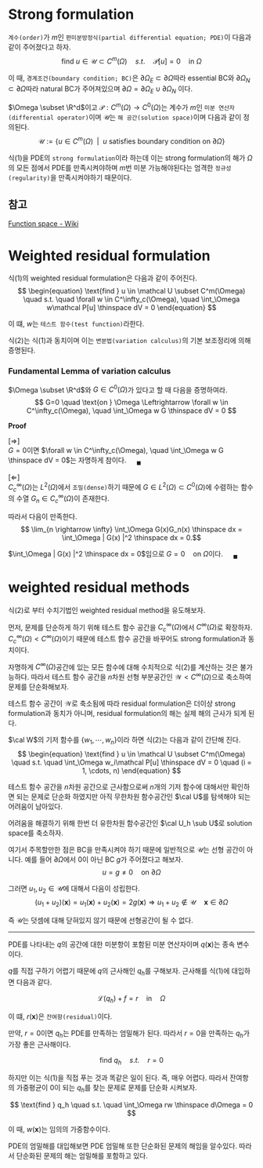 # Strong formulation
`계수(order)`가 $m$인 `편미분방정식(partial differential equation; PDE)`이 다음과 같이 주어졌다고 하자.
$$ \begin{equation} \text{find } u \in \mathcal U \subset C^m(\Omega) \quad s.t. \quad \mathcal P[u] = 0 \quad \text{in }  \Omega \end{equation} $$

이 때, `경계조건(boundary condition; BC)`은 $\partial\Omega_E \subset \partial\Omega$따라 essential BC와 $\partial\Omega_N \subset \partial\Omega$따라 natural BC가 주어져있으며 $\partial\Omega = \partial\Omega_E \cup \partial\Omega_N$ 이다.

$\Omega \subset \R^d$이고 $\mathcal P : C^m(\Omega) \rightarrow C^0(\Omega)$는 계수가 $m$인 `미분 연산자(differential operator)`이며 $\mathcal U$는 `해 공간(solution space)`이며 다음과 같이 정의된다.
$$ \mathcal U := \{ u \in C^m(\Omega) \enspace | \enspace u \text{ satisfies boundary condition on } \partial\Omega \} $$

식(1)을 PDE의 `strong formulation`이라 하는데 이는 strong formulation의 해가 $\Omega$의 모든 점에서 PDE를 만족시켜야하며 $m$번 미분 가능해야된다는 엄격한 `정규성(regularity)`을 만족시켜야하기 때문이다.

## 참고
[Function space - Wiki](https://en.wikipedia.org/wiki/Function_space#Functional_analysis)

# Weighted residual formulation
식(1)의 weighted residual formulation은 다음과 같이 주어진다.
$$ \begin{equation} \text{find } u \in \mathcal U \subset C^m(\Omega) \quad s.t. \quad \forall w \in C^\infty_c(\Omega), \quad \int_\Omega w\mathcal P[u] \thinspace dV = 0  \end{equation} $$

이 떄, $w$는 `테스트 함수(test function)`라한다.

식(2)는 식(1)과 동치이며 이는 `변분법(variation calculus)`의 기본 보조정리에 의해 증명된다.

### Fundamental Lemma of variation calculus
$\Omega \subset \R^d$와 $G \in C^0(\Omega)$가 있다고 할 때 다음을 증명하여라.
$$ G=0 \quad \text{on } \Omega \Leftrightarrow \forall w \in C^\infty_c(\Omega), \quad  \int_\Omega w G \thinspace dV = 0 $$

**Proof**

[$\Rightarrow$]  
$G=0$이면 $\forall w \in C^\infty_c(\Omega), \quad  \int_\Omega w G \thinspace dV = 0$는 자명하게 참이다. $\quad {_\blacksquare}$

[$\Leftarrow$]  
$C^\infty_c(\Omega)$는 $L^2(\Omega)$에서 `조밀(dense)`하기 때문에 $G \in L^2(\Omega) \subset C^0(\Omega)$에 수렴하는 함수의 수열 $G_n \in C^\infty_c(\Omega)$이 존재한다.

따라서 다음이 만족한다.
$$ \lim_{n \rightarrow \infty} \int_\Omega G(x)G_n(x) \thinspace dx = \int_\Omega | G(x) |^2 \thinspace dx = 0.$$

$\int_\Omega | G(x) |^2 \thinspace dx = 0$임으로 $G=0 \quad \text{on } \Omega$이다. $\quad {_\blacksquare}$

# weighted residual methods
식(2)로 부터 수치기법인 weighted residual method을 유도해보자.

먼저, 문제를 단순하게 하기 위해 테스트 함수 공간을 $C^\infty_c(\Omega)$에서 $C^\infty(\Omega)$로 확장하자. $C^\infty_c(\Omega) < C^\infty(\Omega)$이기 때문에 테스트 함수 공간을 바꾸어도 strong formulation과 동치이다.

자명하게 $C^\infty(\Omega)$공간에 있는 모든 함수에 대해 수치적으로 식(2)를 계산하는 것은 불가능하다. 따라서 테스트 함수 공간을 $n$차원 선형 부분공간인 $\mathcal{W} < C^\infty(\Omega)$으로 축소하여 문제를 단순화해보자.

테스트 함수 공간이 $\mathcal W$로 축소됨에 따라 residual formulation은 더이상 strong formulation과 동치가 아니며, residual formulation의 해는 실제 해의 근사가 되게 된다.

$\cal W$의 기저 함수를 $\{ w_1, \cdots, w_n \}$이라 하면 식(2)는 다음과 같이 간단해 진다.
$$ \begin{equation} \text{find } u \in \mathcal U \subset C^m(\Omega) \quad s.t. \quad \int_\Omega w_i\mathcal P[u] \thinspace dV = 0 \quad (i = 1, \cdots, n)  \end{equation} $$

테스트 함수 공간을 $n$차원 공간으로 근사함으로써 $n$개의 기저 함수에 대해서만 확인하면 되는 문제로 단순화 하였지만 아직 무한차원 함수공간인 $\cal U$를 탐색해야 되는 어려움이 남아있다.

어려움을 해결하기 위해 한번 더 유한차원 함수공간인 $\cal U_h \sub U$로 solution space를 축소하자.

여기서 주목할만한 점은 BC을 만족시켜야 하기 때문에 일반적으로 $\mathcal U$는 선형 공간이 아니다.
예를 들어 $\partial\Omega$에서 0이 아닌 BC $g$가 주어졌다고 해보자.
$$ u = g \neq 0 \quad \text{on } \partial\Omega  $$

그러면 $u_1, u_2 \in \mathcal{U}$에 대해서 다음이 성립한다.
$$ (u_1 + u_2)(\mathbf x) = u_1(\mathbf x) + u_2(\mathbf x) = 2g(\mathbf x) \Rightarrow u_1 + u_2 \notin \mathcal{U} \quad \mathbf x \in \partial\Omega $$

즉 $\mathcal{U}$는 덧셈에 대해 닫혀있지 않기 때문에 선형공간이 될 수 없다.

---

PDE를 나타내는 $q$의 공간에 대한 미분항이 포함된 미분 연산자이며 $q(\mathbf x)$는 종속 변수이다.

$q$를 직접 구하기 어렵기 때문에 $q$의 근사해인 $q_h$를 구해보자. 근사해를 식(1)에 대입하면 다음과 같다.

$$ \begin{equation} \mathcal L(q_h) + f = r \quad \text{in} \quad \Omega \end{equation} $$

이 떄, $r(\mathbf x)$은 `잔여항(residual)`이다.

만약, $r=0$이면 $q_h$는 PDE를 만족하는 엄밀해가 된다. 따라서 $r=0$을 만족하는 $q_h$가 가장 좋은 근사해이다. 

$$ \text{find } q_h \quad s.t. \quad r = 0 $$

하지만 이는 식(1)을 직접 푸는 것과 똑같은 일이 된다. 즉, 매우 어렵다. 따라서 잔여항의 가중평균이 0이 되는 $q_h$를 찾는 문제로 문제를 단순화 시켜보자.

$$ \text{find } q_h \quad s.t. \quad \int_\Omega rw \thinspace d\Omega = 0 $$

이 때, $w(\mathbf x)$는 임의의 가중함수이다. 

PDE의 엄밀해를 대입해보면 PDE 엄밀해 또한 단순화된 문제의 해임을 알수있다. 따라서 단순화된 문제의 해는 엄밀해를 포함하고 있다.